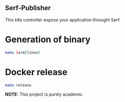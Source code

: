 ## Serf-Publisher

This k8s controller expose your application throught Serf.

# Generation of binary

```sh
make (arm|linux)
```

# Docker release
```sh
make release
```

**NOTE:**
This project is purely academic.
